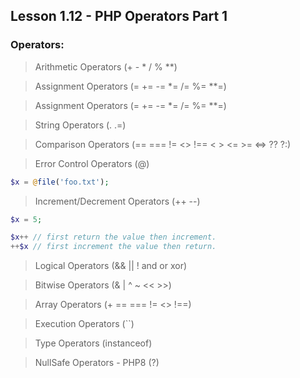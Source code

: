 ## Lesson 1.12 - PHP Operators Part 1

### Operators:

> Arithmetic Operators (+ - * / % **)

> Assignment Operators (= += -= *= /= %= **=)

> Assignment Operators (= += -= *= /= %= **=)

> String Operators (. .=)

> Comparison Operators (== === != <> !== < > <= >= <=> ?? ?:)

> Error Control Operators (@)

```php
$x = @file('foo.txt');
```

> Increment/Decrement Operators (++ --) 

```php
$x = 5;

$x++ // first return the value then increment.
++$x // first increment the value then return.
```

> Logical Operators (&& || ! and or xor)

> Bitwise Operators (& | ^ ~ << >>)

> Array Operators (+ == === != <> !==)

> Execution Operators (``)

> Type Operators (instanceof)

> NullSafe Operators - PHP8 (?)